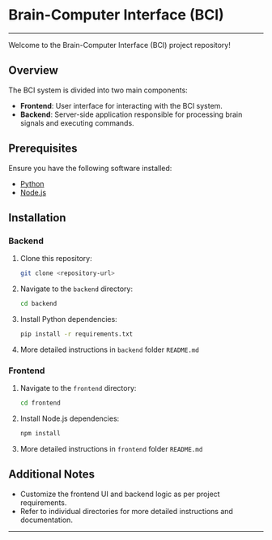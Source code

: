 # Brain-Computer Interface (BCI)

---

Welcome to the Brain-Computer Interface (BCI) project repository!

## Overview

The BCI system is divided into two main components:

- **Frontend**: User interface for interacting with the BCI system.
- **Backend**: Server-side application responsible for processing brain signals and executing commands.

## Prerequisites

Ensure you have the following software installed:

- [Python](https://www.python.org/downloads/)
- [Node.js](https://nodejs.org/en/download/)

## Installation

### Backend

1. Clone this repository:

   ```bash
   git clone <repository-url>
   ```

2. Navigate to the `backend` directory:

   ```bash
   cd backend
   ```

3. Install Python dependencies:

   ```bash
   pip install -r requirements.txt
   ```

4. More detailed instructions in `backend` folder `README.md`

### Frontend

1. Navigate to the `frontend` directory:

   ```bash
   cd frontend
   ```

2. Install Node.js dependencies:

   ```bash
   npm install
   ```

3. More detailed instructions in `frontend` folder `README.md`

## Additional Notes

- Customize the frontend UI and backend logic as per project requirements.
- Refer to individual directories for more detailed instructions and documentation.

---
